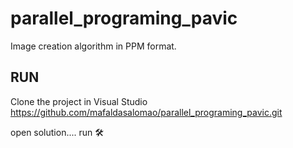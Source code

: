﻿# parallel_programing_pavic
 
 Image creation algorithm in PPM format.
 
 ## RUN
 
Clone the project in Visual Studio https://github.com/mafaldasalomao/parallel_programing_pavic.git

open solution.... run :hammer_and_wrench:
